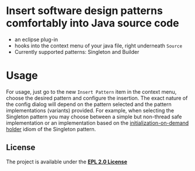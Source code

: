 # Insert software design patterns comfortably into Java source code
- an eclipse plug-in
- hooks into the context menu of your java file, right underneath ```Source```
- Currently supported patterns: Singleton and Builder 

# Usage
For usage, just go to the new ```Insert Pattern``` item in the context menu,
choose the desired pattern and configure the insertion. The exact nature of
the config dialog will depend on the pattern selected and the pattern 
implementations (variants) provided. For example, when selecting the Singleton
pattern you may choose between a simple but non-thread safe implementation or
an implementation based on the [initialization-on-demand holder] idiom of the 
Singleton pattern. 

## License
The project is available under the **[EPL 2.0 License]**




[initialization-on-demand holder]: https://en.wikipedia.org/wiki/Initialization-on-demand_holder_idiom
[EPL 2.0 License]: https://www.eclipse.org/legal/epl-2.0/
